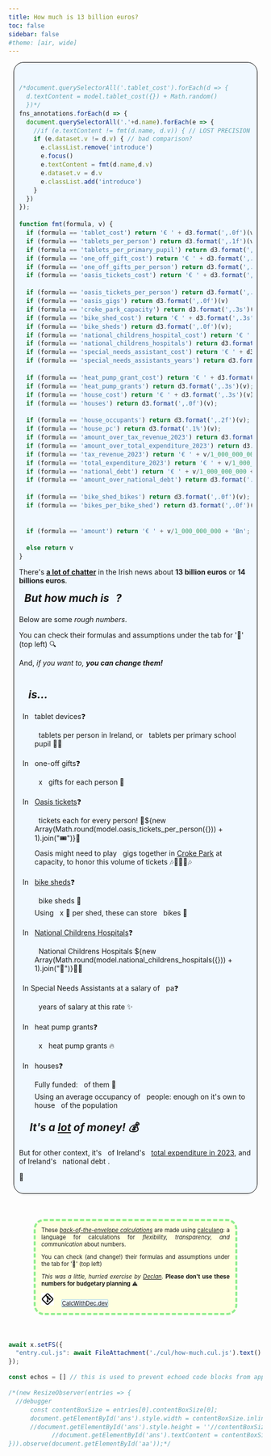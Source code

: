 ```yaml
---
title: How much is 13 billion euros?
toc: false
sidebar: false
#theme: [air, wide]
---
```


<!-- I like Framework for the next calculang gallery because reactivity and Markdown for the applications should be nice for contributions  -->
<!-- But for certain things: such as here, I hack my own reactivity and custom dom changes: see `fns_annotations`. -->
<!-- and stray a bit from convenient Markdown -->
<!-- Here it's because I want to be able to highlight numbers that change but I don't want to highlight every number when the model changes, only those that moved (in top-level Framework reactive variable terms when `model` changes all calls to it do too) -->
<!-- I need to review this - I might be missing a trick? -->

<!-- @include: /home/declan/repos/howmuchis13billioneuros.com/src/TEMPLATE_metal_open.md -->

<div style="padding:10px; background: aliceblue; border: 1px solid black; border-radius: 20px; margin: 10px; max-width: unset" id="main">

```js

/*document.querySelectorAll('.tablet_cost').forEach(d => {
  d.textContent = model.tablet_cost({}) + Math.random()
  })*/
fns_annotations.forEach(d => {
  document.querySelectorAll('.'+d.name).forEach(e => {
    //if (e.textContent != fmt(d.name, d.v)) { // LOST PRECISION for this comparison.....
    if (e.dataset.v != d.v) { // bad comparison?
      e.classList.remove('introduce')
      e.focus()
      e.textContent = fmt(d.name,d.v)
      e.dataset.v = d.v
      e.classList.add('introduce')
    }
  })
});

function fmt(formula, v) {
  if (formula == 'tablet_cost') return '€ ' + d3.format(',.0f')(v);
  if (formula == 'tablets_per_person') return d3.format(',.1f')(v);
  if (formula == 'tablets_per_primary_pupil') return d3.format(',.1f')(v);
  if (formula == 'one_off_gift_cost') return '€ ' + d3.format(',.0f')(v);
  if (formula == 'one_off_gifts_per_person') return d3.format(',.1f')(v);
  if (formula == 'oasis_tickets_cost') return '€ ' + d3.format(',.0f')(v);

  if (formula == 'oasis_tickets_per_person') return d3.format(',.1f')(v);
  if (formula == 'oasis_gigs') return d3.format(',.0f')(v)
  if (formula == 'croke_park_capacity') return d3.format(',.3s')(v);
  if (formula == 'bike_shed_cost') return '€ ' + d3.format(',.3s')(v);
  if (formula == 'bike_sheds') return d3.format(',.0f')(v);
  if (formula == 'national_childrens_hospital_cost') return '€ ' + v/1_000_000_000 + 'Bn';
  if (formula == 'national_childrens_hospitals') return d3.format(',.1f')(v);
  if (formula == 'special_needs_assistant_cost') return '€ ' + d3.format(',.0f')(v);
  if (formula == 'special_needs_assistants_years') return d3.format(',.0f')(v);

  if (formula == 'heat_pump_grant_cost') return '€ ' + d3.format(',.0f')(v);
  if (formula == 'heat_pump_grants') return d3.format(',.3s')(v);
  if (formula == 'house_cost') return '€ ' + d3.format(',.3s')(v);
  if (formula == 'houses') return d3.format(',.0f')(v);

  if (formula == 'house_occupants') return d3.format(',.2f')(v);
  if (formula == 'house_pc') return d3.format('.1%')(v);
  if (formula == 'amount_over_tax_revenue_2023') return d3.format('.1%')(v);
  if (formula == 'amount_over_total_expenditure_2023') return d3.format('.1%')(v);
  if (formula == 'tax_revenue_2023') return '€ ' + v/1_000_000_000 + 'Bn';
  if (formula == 'total_expenditure_2023') return '€ ' + v/1_000_000_000 + 'Bn';
  if (formula == 'national_debt') return '€ ' + v/1_000_000_000 + 'Bn';
  if (formula == 'amount_over_national_debt') return d3.format('.1%')(v);

  if (formula == 'bike_shed_bikes') return d3.format(',.0f')(v);
  if (formula == 'bikes_per_bike_shed') return d3.format(',.0f')(v);


  if (formula == 'amount') return '€ ' + v/1_000_000_000 + 'Bn';

  else return v
}
```

<style>
@keyframes fadeIn {
  0% { opacity: 0.5;background: aqua; }
  50% { background: aqua; opacity: 1; }
  80% { } /*dark theme should be black, but minor*/
  100% { opacity: 0.8; background:lightgreen }
}

.introduce {
  animation: fadeIn ease 2s;
  animation-fill-mode: forwards;  
}

.f {
  font-weight: bold;
  padding: 4px;
  border-radius:3px;
  /*overflow-wrap: break-word*/
  text-wrap: nowrap;
  }
</style>

There's **[a lot of chatter](https://duckduckgo.com/?t=h_&q=apple+tax+ireland&iar=news&ia=news)** in the Irish news about **13 billion euros** or **14 billions euros**.

<h2 style="font-style:italic; margin: 0.5em; margin-bottom:1em;">But how much is <span class="f amount"></span> ?</h2>

Below are some *rough numbers*.

You can check their formulas and assumptions under the tab for '💬' (top left) 🔍

And, *if you want to, **you can change them!***

<br/>

<h2 style="font-style:italic; margin: 0.5em; margin-bottom:1em;"><span class="f amount"></span> is...</h2>

<style>
ul {
  margin-bottom: 1.5em;
}

ul > li > ul {
  margin-top: 0.2em;
}

p, li, ul {
  max-width: unset !important;
}

  ul {
  list-style-type: none;
}
</style>

<div style="margin-left:7px;">

In <span class="f tablet_cost"></span> tablet devices❓

- <span class="f tablets_per_person"></span> tablets per person in Ireland, or <span class="f tablets_per_primary_pupil"></span> tablets per primary school pupil 🧒📲

In <span class="f one_off_gift_cost"></span> one-off gifts❓
  - <span class="f one_off_gifts_per_person"></span>x <span class="f one_off_gift_cost"></span> gifts for each person 🎁

In <span class="f oasis_tickets_cost"></span> [Oasis tickets](https://duckduckgo.com/?q=oasis+tickets+croke+park&t=h_&iar=news&ia=news)❓
  - <span class="f oasis_tickets_per_person"></span> tickets each for every person! 💃${new Array(Math.round(model.oasis_tickets_per_person({})) + 1).join("🎟️")}🕺<div style="height:0.5em" />
  - Oasis might need to play <span class="f oasis_gigs"></span> gigs together in [Croke Park](https://crokepark.ie/stadium/about) at <span class="f croke_park_capacity"></span> capacity, to honor this volume of tickets 🎶🧑‍🤝‍🧑🎶

In <span class="f bike_shed_cost"></span> [bike sheds](https://www.irishtimes.com/life-style/2024/09/06/its-not-even-a-shed-a-summary-of-the-leinster-house-bike-shelter-controversy/)❓
  - <span class="f bike_sheds"></span> bike sheds 🚴<div style="height:0.5em" />
  - Using <span class="f bikes_per_bike_shed"></span>x 🚴 per shed, these can store <span class="f bike_shed_bikes"></span> bikes 🚴

In <span class="f national_childrens_hospital_cost"></span> [National Childrens Hospitals](https://www.irishtimes.com/health/2024/02/13/national-childrens-hospital-cost-rises-to-over-2bn-donnelly-confirms/)❓
  - <span class="f national_childrens_hospitals"></span> National Childrens Hospitals ${new Array(Math.round(model.national_childrens_hospitals({})) + 1).join("🏥")}👧🏻

In Special Needs Assistants at a salary of <span class="f special_needs_assistant_cost"></span> pa❓
  - <span class="f special_needs_assistants_years"></span> years of salary at this rate ✨

In <span class="f heat_pump_grant_cost"></span> heat pump grants❓
  - <span class="f heat_pump_grants"></span>x <span class="f heat_pump_grant_cost"></span> heat pump grants 🔥

In <span class="f house_cost"></span> houses❓
  - Fully funded: <span class="f houses"></span> of them 🏡<div style="height:0.5em" />
  - Using an average occupancy of <span class="f house_occupants"></span> people: enough on it's own to house <span class="f house_pc"></span> of the population

</div>

<h2 style="font-style:italic; margin: 0.5em 1em; margin-bottom:1em;">It's a <u>lot</u> of money! 💰</h2>

But for other context, it's <span class="f amount_over_total_expenditure_2023"></span> of Ireland's <span class="f total_expenditure_2023"></span> [total expenditure in 2023](https://whereyourmoneygoes.gov.ie/en/2023/), and <span class="f amount_over_national_debt"></span> of Ireland's <span class="f national_debt"></span> national debt <!-- I want to include this link https://www.ntma.ie/business-areas/funding-and-debt-management/statistics but you need to download or link to the spreadsheet for the National Debt figure I am using and not Gross, so I won't do that in my html. -->.

🤷

</div>

<style>
#calculang-info {
  background: lightyellow;
  margin: 50px;
  padding: 0 1em;
  border: 4px dashed lightgreen;
  font-size: 0.8em;
  border-radius: 20px;
  text-align: justify;
  text-justify: inter-word;
}
#calculang-info > #end {
  font-style: italic;
}
</style>

<div id="calculang-info">

<p>These <a href="https://en.wikipedia.org/wiki/Back-of-the-envelope_calculation"><i>back-of-the-envelope calculations</i></a> are made using <a href="https://calculang.dev">calculang</a>: a language for calculations for <i>flexibility, transparency, and communication</i> about numbers.</p>

You can check (and change!) their formulas and assumptions under the tab for '💬' (top left)

<p><i>This was a little, hurried exercise by <a href="https://calcwithdec.dev/about">Declan</a>.</i> <strong>Please don't use these numbers for budgetary planning</strong> ⚠️</p>

<a href="https://github.com/declann/howmuchis13billioneuros.com"><img width="25px" height="25px" src="./brand-git.png" /></a> <a style="margin-left:12px; border:1px solid lightblue; background: aliceblue; border-radius:2px" href="https://calcwithdec.dev">CalcWithDec.dev</a>

</div>

```js
await x.setFS({
  "entry.cul.js": await FileAttachment('./cul/how-much.cul.js').text()
});
```

```js
const echos = [] // this is used to prevent echoed code blocks from appearing when they are changed during development
```


```js
/*(new ResizeObserver(entries => {
  //debugger
      const contentBoxSize = entries[0].contentBoxSize[0];
      document.getElementById('ans').style.width = contentBoxSize.inlineSize-10+'px'
      //document.getElementById('ans').style.height = ''//contentBoxSize.blockSize-10+'px'
            //document.getElementById('ans').textContent = contentBoxSize.inlineSize
})).observe(document.getElementById('aa'));*/
```


<!-- @include: /home/declan/repos/howmuchis13billioneuros.com/src/TEMPLATE_metal_close.md -->

